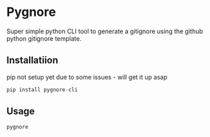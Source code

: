 # Pygnore

Super simple python CLI tool to generate a gitignore using the github python gitignore template.

## Installatiion
pip not setup yet due to some issues - will get it up asap

```py
pip install pygnore-cli
```

## Usage

```
pygnore
```
